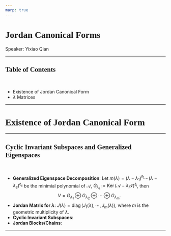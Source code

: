 ```yaml
---
marp: true
---
```

<style>
  section {
    font-family: 'LXGW Bright';
  }

  h1, h2, h3 {
    font-family: 'LXGW Bright';
  }
</style>
<style>
img[alt~="center"] {
  display: block;
  margin: 0 auto;
}
</style>
<style>
.note {
  background-color: #eef;
  padding: 10px;
  margin: 10px 0;
  text-align: left;
}
.trick {
  background-color: #fee;
  padding: 10px;
  margin: 10px 0;
  text-align: left;
}
</style>

# Jordan Canonical Forms

Speaker: Yixiao Qian

---

## Table of Contents

<br>

- Existence of Jordan Canonical Form
- $\lambda$ Matrices

---

# Existence of Jordan Canonical Form

---

## Cyclic Invariant Subspaces and Generalized Eigenspaces

<br>

- **Generalized Eigenspace Decomposition**: Let $m(\lambda) = (\lambda-\lambda_1)^{\ell_1} \cdots (\lambda - \lambda_s)^{\ell_s}$ be the minimial polynomial of $\mathcal{A}$, $G_{\lambda_i} := \operatorname{Ker}(\mathcal{A} - \lambda_i \mathcal{I})^{\ell_i}$, then
$$ V = G_{\lambda_1} \oplus G_{\lambda_2} \oplus \cdots \oplus G_{\lambda_m}. $$
- **Jordan Matrix for $\lambda$**: $J(\lambda) = \operatorname{diag}(J_1(\lambda), \cdots, J_m(\lambda))$, where $m$ is the geometric multiplicity of $\lambda$.
- **Cyclic Invariant Subspaces**:
- **Jordan Blocks/Chains**:





---





